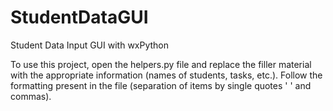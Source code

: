 # StudentDataGUI
Student Data Input GUI with wxPython

To use this project, open the helpers.py file and replace the filler material with the appropriate information (names of students, tasks, etc.). Follow the formatting present in the file (separation of items by single quotes ' ' and commas).
